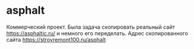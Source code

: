 # asphalt

Коммерческий проект. Была задача скопировать реальный сайт https://asphaltic.ru/ и немного его переделать. Адрес скопированного сайта https://stroyremont100.ru/asphalt
